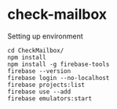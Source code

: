 # check-mailbox
Setting up environment

    cd CheckMailbox/
    npm install
    npm install -g firebase-tools
    firebase --version
    firebase login --no-localhost
    firebase projects:list
    firebase use --add
    firebase emulators:start
